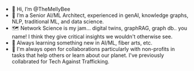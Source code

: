 - 👋 Hi, I’m @TheMellyBee
- 👀 I’m a Senior AI/ML Architect, experienced in genAI, knowledge graphs, NLP, traditional ML, and data science.
- 🗺️ Network Science is my jam... digital twins, graphRAG, graph db.. you name! I think they give critical insights we wouldn't otherwise see. 
- 🌱 Always learning something new in AI/ML, fiber arts, etc. 
- 💞️ I'm always open for collaborations particularly with non-profits in tasks that help others or learn about our planet. I've previously collabrated for Tech Against Trafficking. 

<!---
TheMellyBee/TheMellyBee is a ✨ special ✨ repository because its `README.md` (this file) appears on your GitHub profile.
You can click the Preview link to take a look at your changes.
--->
